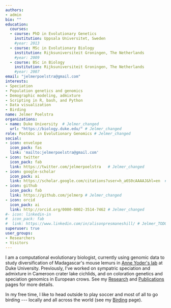 ```yaml
---
authors:
- admin
bio: ""
education:
  courses:
  - course: PhD in Evolutionary Genetics
    institution: Uppsala Universitet, Sweden
    #year: 2013
  - course: MSc in Evolutionary Biology
    institution: Rijksuniversiteit Groningen, The Netherlands
    #year: 2009
  - course: BSc in Biology
    institution: Rijksuniversiteit Groningen, The Netherlands
    #year: 2007
email: "jelmerpoelstra@gmail.com"
interests:
- Speciation
- Population genetics and genomics
- Demographic modeling, admixture
- Scripting in R, bash, and Python
- Data visualization
- Birding
name: Jelmer Poelstra
organizations:
- name: Duke University  # Jelmer_changed
  url: "https://biology.duke.edu/" # Jelmer_changed
role: Postdoc in Evolutionary Genomics # Jelmer_changed
social:
- icon: envelope
  icon_pack: fas
  link: 'mailto:jelmerpoelstra@gmail.com'
- icon: twitter
  icon_pack: fab
  link: https://twitter.com/jelmerpoelstra   # Jelmer_changed
- icon: google-scholar
  icon_pack: ai
  link: https://scholar.google.com/citations?user=h_a6S0cAAAAJ&hl=en  # Jelmer_changed
- icon: github
  icon_pack: fab
  link: https://github.com/jelmerp # Jelmer_changed
- icon: orcid
  icon_pack: ai
  link: http://orcid.org/0000-0002-3514-7462 # Jelmer_changed
#- icon: linkedin-in
#  icon_pack: fab
#  link: https://www.linkedin.com/in/alisonpresmaneshill/ # Jelmer_TODO
superuser: true
user_groups:
- Researchers
- Visitors
---
```


I am a computational evolutionary biologist, currently using genomic data to study diversification of Madagascar's mouse lemurs in [Anne Yoder's lab](http://yoderlab.org/) at Duke University. Previously, I've worked on sympatric speciation and admixture in Cameroon crater lake cichlids, and on coloration genetics and speciation genomics in European crows. See my [Research](/research/) and [Publications](/publication/) pages for more details.

In my free time, I like to head outside to play soccer and most of all to go birding --- locally and all across the world (see my [Birding](/birding/) page). 
